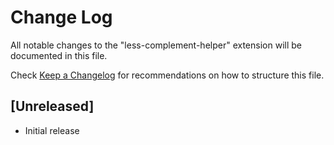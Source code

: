 # Change Log

All notable changes to the "less-complement-helper" extension will be documented in this file.

Check [Keep a Changelog](http://keepachangelog.com/) for recommendations on how to structure this file.

## [Unreleased]

- Initial release